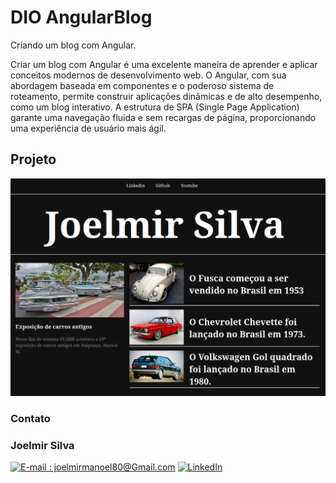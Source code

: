 # 

# DIO AngularBlog

Criando um blog com Angular.

Criar um blog com Angular é uma excelente maneira de aprender e aplicar conceitos modernos de desenvolvimento web. O Angular, com sua abordagem baseada em componentes e o poderoso sistema de roteamento, permite construir aplicações dinâmicas e de alto desempenho, como um blog interativo. A estrutura de SPA (Single Page Application) garante uma navegação fluida e sem recargas de página, proporcionando uma experiência de usuário mais ágil.

## Projeto

<div> 
  <img src="./public/Captura de tela de 2025-03-24 02-53-23.png" alt="Angular Blog" />
</div>

### Contato

### Joelmir Silva

[![E-mail : joelmirmanoel80@Gmail.com](https://img.shields.io/badge/-Email-000?style=for-the-badge&logo=microsoft-outlook&logoColor=E94D5F)](joelmirmanoel80@gmail.com)
[![LinkedIn](https://img.shields.io/badge/-LinkedIn-000?style=for-the-badge&logo=linkedin&logoColor=30A3DC)](https://www.linkedin.com/in/joelmir-silva-451052134/)